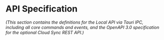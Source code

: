 # API Specification

_(This section contains the definitions for the Local API via Tauri IPC, including all core commands and events, and the OpenAPI 3.0 specification for the optional Cloud Sync REST API.)_